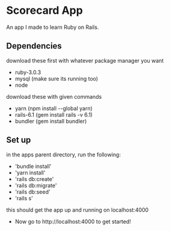 # Scorecard App
An app I made to learn Ruby on Rails.

## Dependencies
download these first with whatever package manager you want
- ruby-3.0.3
- mysql (make sure its running too)
- node

download these with given commands
- yarn (npm install --global yarn) 
- rails-6.1 (gem install rails -v 6.1)
- bundler (gem install bundler)

## Set up
in the apps parent directory, run the following:
- 'bundle install'
- 'yarn install'
- 'rails db:create'
- 'rails db:migrate'
- 'rails db:seed'
- 'rails s'

this should get the app up and running on localhost:4000

- Now go to http://localhost:4000 to get started!
